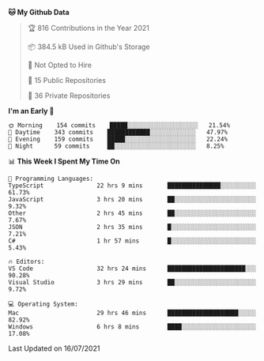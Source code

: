 <!--START_SECTION:waka-->
**🐱 My Github Data** 

> 🏆 816 Contributions in the Year 2021
 > 
> 📦 384.5 kB Used in Github's Storage 
 > 
> 🚫 Not Opted to Hire
 > 
> 📜 15 Public Repositories 
 > 
> 🔑 36 Private Repositories  
 > 
**I'm an Early 🐤** 

```text
🌞 Morning    154 commits    █████░░░░░░░░░░░░░░░░░░░░   21.54% 
🌆 Daytime    343 commits    ████████████░░░░░░░░░░░░░   47.97% 
🌃 Evening    159 commits    █████░░░░░░░░░░░░░░░░░░░░   22.24% 
🌙 Night      59 commits     ██░░░░░░░░░░░░░░░░░░░░░░░   8.25%

```


📊 **This Week I Spent My Time On** 

```text
💬 Programming Languages: 
TypeScript               22 hrs 9 mins       ███████████████░░░░░░░░░░   61.73% 
JavaScript               3 hrs 20 mins       ██░░░░░░░░░░░░░░░░░░░░░░░   9.32% 
Other                    2 hrs 45 mins       ██░░░░░░░░░░░░░░░░░░░░░░░   7.67% 
JSON                     2 hrs 35 mins       █░░░░░░░░░░░░░░░░░░░░░░░░   7.21% 
C#                       1 hr 57 mins        █░░░░░░░░░░░░░░░░░░░░░░░░   5.43%

🔥 Editors: 
VS Code                  32 hrs 24 mins      ██████████████████████░░░   90.28% 
Visual Studio            3 hrs 29 mins       ██░░░░░░░░░░░░░░░░░░░░░░░   9.72%

💻 Operating System: 
Mac                      29 hrs 46 mins      ████████████████████░░░░░   82.92% 
Windows                  6 hrs 8 mins        ████░░░░░░░░░░░░░░░░░░░░░   17.08%

```


 Last Updated on 16/07/2021
<!--END_SECTION:waka-->

